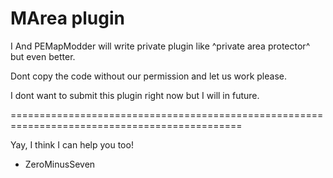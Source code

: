 MArea plugin
=============================================================================================

I And PEMapModder will write private plugin like ^private area protector^ but even better.

Dont copy the code without our permission and let us work please.

I dont want to submit this plugin right now but I will in future.

==============================================================================================

Yay, I think I can help you too!

 - ZeroMinusSeven
